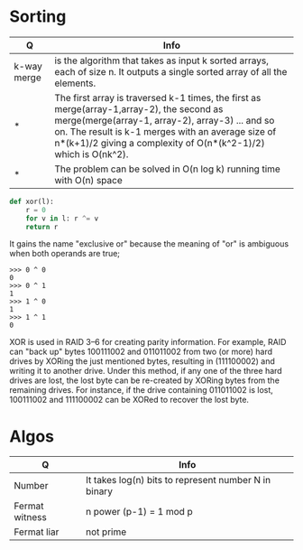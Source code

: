  # Sorting
Q | Info 
--- | ---
 k-way merge|is the algorithm that takes as input k sorted arrays, each of size n. It outputs a single sorted array of all the elements.
 *|The first array is traversed k-1 times, the first as merge(array-1,array-2), the second as merge(merge(array-1, array-2), array-3) ... and so on. The result is k-1 merges with an average size of n*(k+1)/2 giving a complexity of O(n*(k^2-1)/2) which is O(nk^2).
 *|The problem can be solved in O(n log k) running time with O(n) space

```Python
def xor(l):
    r = 0
    for v in l: r ^= v
    return r
```
It gains the name "exclusive or" because the meaning of "or" is ambiguous when both operands are true;
```
>>> 0 ^ 0
0
>>> 0 ^ 1
1
>>> 1 ^ 0
1
>>> 1 ^ 1
0
```
XOR is used in RAID 3–6 for creating parity information. For example, RAID can "back up" bytes 100111002 and 011011002 from two (or more) hard drives by XORing the just mentioned bytes, resulting in (111100002) and writing it to another drive. Under this method, if any one of the three hard drives are lost, the lost byte can be re-created by XORing bytes from the remaining drives. For instance, if the drive containing 011011002 is lost, 100111002 and 111100002 can be XORed to recover the lost byte.
# Algos
Q | Info 
--- | ---
Number |It takes log(n) bits to represent number N in binary
Fermat witness| n power (p-1) = 1 mod p
Fermat liar| not prime
